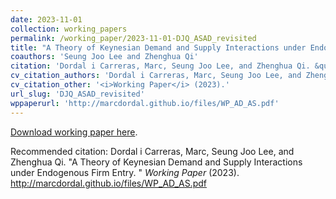 ```yaml
---
date: 2023-11-01
collection: working_papers
permalink: /working_paper/2023-11-01-DJQ_ASAD_revisited
title: "A Theory of Keynesian Demand and Supply Interactions under Endogenous Firm Entry"
coauthors: 'Seung Joo Lee and Zhenghua Qi'
citation: 'Dordal i Carreras, Marc, Seung Joo Lee, and Zhenghua Qi. &quot;A Theory of Keynesian Demand and Supply Interactions under Endogenous Firm Entry. &quot;  <i>Working Paper</i> (2023).'
cv_citation_authors: 'Dordal i Carreras, Marc, Seung Joo Lee, and Zhenghua Qi.'
cv_citation_other: '<i>Working Paper</i> (2023).'
url_slug: 'DJQ_ASAD_revisited'
wppaperurl: 'http://marcdordal.github.io/files/WP_AD_AS.pdf'
---
```

[Download working paper here](http://marcdordal.github.io/files/WP_AD_AS.pdf).

Recommended citation: Dordal i Carreras, Marc, Seung Joo Lee, and Zhenghua Qi. "A Theory of Keynesian Demand and Supply Interactions under Endogenous Firm Entry. "  <i>Working Paper</i> (2023). http://marcdordal.github.io/files/WP_AD_AS.pdf